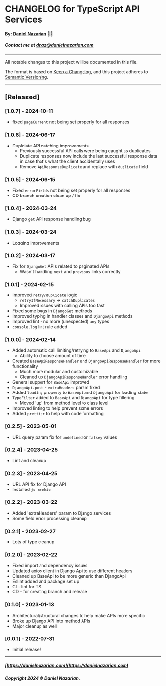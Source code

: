 # CHANGELOG for TypeScript API Services
#### By: [Daniel Nazarian](https://danielnazarian) 🐧👹
##### Contact me at <dnaz@danielnazarian.com>

-------------------------------------------------------

All notable changes to this project will be documented in this file.

The format is based on [Keep a Changelog](https://keepachangelog.com/en/1.0.0/),
and this project adheres to [Semantic Versioning](https://semver.org/spec/v2.0.0.html).


-------------------------------------------------------

## [Released]

### [1.0.7] - 2024-10-11
- fixed `pageCurrent` not being set properly for all responses


### [1.0.6] - 2024-06-17
- Duplciate API catching improvements
  - Previously successful API calls were being caught as duplicates
  - Duplicate responses now include the last successful response data in case that's what the client accidentally uses
  - Remove `ApiResponseDuplicate` and replace with `duplicate` field

  
### [1.0.5] - 2024-06-15
- Fixed `errorFields` not being set properly for all responses
- CD branch creation clean up / fix


### [1.0.4] - 2024-03-24
- Django `get` API response handling bug


### [1.0.3] - 2024-03-24
- Logging improvements


### [1.0.2] - 2024-03-17
- Fix for `DjangoGet` APIs related to paginated APIs
  - Wasn't handling `next` and `previous` links correctly


### [1.0.1] - 2024-02-15
- Improved `retry/duplicate` logic
  - `retryIfNecessary` -> `catchDuplicates`
  - Improved issues with calling APIs too fast
- Fixed some bugs in `DjangoGet` methods
- Improved typing in handler classes and `DjangoApi` methods
- Improved lint - no more (unexpected) `any` types
- `console.log` lint rule added


### [1.0.0] - 2024-02-14
- Added automatic call limiting/retrying to `BaseApi` and `DjangoApi`
  - Ability to choose amount of time
- Created `BaseApiResponseHandler` and `DjangoApiResponseHandler` for more functionality
  - Much more modular and customizable
  - Cleaned up `DjangoApiResponseHandler` error handling
- General support for `BaseApi` improved
- `DjangoApi.post` - `extraHeaders` param fixed
- Added `loading` property to `BaseApi` and `DjangoApi` for loading state
- `TypeFilter` added to `BaseApi` and `DjangoApi` for type filtering
  - Moved 'up' from method level to class level
- Improved linting to help prevent some errors
- Added `prettier` to help with code formatting


### [0.2.5] - 2023-05-01
- URL query param fix for `undefined` or `falsey` values


### [0.2.4] - 2023-04-25
- Lint and cleanup


### [0.2.3] - 2023-04-25
- URL API fix for Django API
- Installed `js-cookie`


### [0.2.2] - 2023-03-22
- Added 'extraHeaders' param to Django services
- Some field error processing cleanup


### [0.2.1] - 2023-02-27
- Lots of type cleanup


### [0.2.0] - 2023-02-22
- Fixed import and dependency issues
- Updated axios client in Django Api to use different headers
- Cleaned up BaseApi to be more generic than DjangoApi
- Eslint added and package set up
- CI - lint for TS
- CD - for creating branch and release


### [0.1.0] - 2023-01-13
- Architectural/structural changes to help make APIs more specific
- Broke up Django API into method APIs
- Major cleanup as well


### [0.0.1] - 2022-07-31
- Initial release!

-------------------------------------------------------

##### [https://danielnazarian.com](https://danielnazarian.com)
##### Copyright 2024 © Daniel Nazarian.
